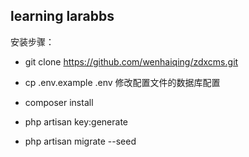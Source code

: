 ## learning larabbs

安装步骤：
- git clone https://github.com/wenhaiqing/zdxcms.git

- cp .env.example .env
  修改配置文件的数据库配置
- composer install

- php artisan key:generate

- php artisan migrate --seed
